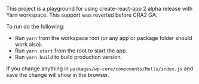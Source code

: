 This project is a playground for using create-react-app 2 alpha release with Yarn workspace. This support was reverted
before CRA2 GA. 

To run do the following:
- Run `yarn` from the workspace root (or any app or package folder should work also).
- Run `yarn start` from the root to start the app. 
- Run `yarn build` to build production version.

If you change anything in `packages/wp-core/components/Hello/index.js` and save the change will show in the browser.
